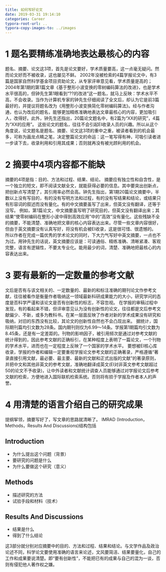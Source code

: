 ```yaml
---
title: 如何写好论文
date: 2019-03-31 19:14:10
categories: Career
typora-root-url: ..
typora-copy-images-to: ../images
---
```


# 1 题名要精练准确地表达最核心的内容 
题名、摘要、论文这3项，首先是论文要好，学术质量要高，这一点毫无疑问。然而论文好而不被收录，这也屡见不鲜。
2002年没被检索的4篇学报论文中，有3篇是国家自然科学基金项目资助论文，从专家评审意见看，学术质量是高的；2004年第1期的第1篇文章《基于整形小波变换的零树编码算法的改进》，也是学术水平很高的，但钟先生第1眼看到“??的改进”这一题名，就马上反映：学术水平不高，不会收录。当作为计算机专家的钟先生仔细阅读了全文后，却认为它是前3篇最好的，并提议将题名改为《用整形小波变换简化零树编码算法》。经与作者沟通，也认为改后的题名，能够更加精练准确地表达文章最核心的内容，更加吸引人，改得好。此外，钟先生还指出，20篇论文题名中，有2篇为“XX的研究”，4篇为“XX的应用”。
这些论文的题名，往往不会引起EI收录人员的兴趣。所以从这个角度说，论文题名是题名、摘要、论文这3项的重中之重，被读者看到的机会最多，可称为画龙点睛之笔，决定整篇论文的命运：这一笔写得有神，可吸引读者进一步读下去，收录利用和引用其成果；否则就再没有被光顾利用的机会。 

# 2 摘要中4项内容都不能缺 
摘要的4项是指：目的、方法和过程、结果、结论。
摘要应有独立性和自含性，是一个独立的短文，即不阅读文献全文，就能获得必要的信息。其中要突出创新点，把创新点写清楚了，其引用率必然会高。钟先生指出，第1期20篇论文摘要中，半数以上没有写目的，有的没有写明方法和过程，有的没有写结果和结论，或结果只有形容词的叙述而没有量化。有的中文摘要虽写了出来，但英文没有翻译，还等于没写。
例如，第1篇论文，中文摘要虽写明了研究目的，但英文没有翻译出来；其结果“使零树编码在整形小波中得到高效应用”中的“高效”没有量化。这些残缺不全的摘要，不能清楚、准确地把文章的核心内容表达出来。尽管一些文章内容很好，但由于英文摘要没有认真写好，将没有机会被EI收录，这是很可惜、很遗憾的。
所以作者在完成一篇优秀的学术论文的同时，下大力气写好中英文摘要，一点也不为过。用钟先生的话说，英文摘要应该是：可读通俗、精练准确、清晰紧凑、客观完整，语言有逻辑性，不要太专业化。能用最少的词，清楚、准确地把最核心的内容表达出来。 

# 3 要有最新的一定数量的参考文献 
文后是否有与该文相关的、一定数量的、最新的和标注准确的期刊论文作参考文献，往往被看作是衡量作者吸纳这一领域最新科研成果能力的大小，研究学问的态度是否科学严谨和该论文是否有创新性的标志，不容忽视。
在学报的审稿过程中发现，有的看起来不错，但评审意见认为没有创新性的论文，往往都是文后参考文献偏少、不新，或多为教科书。在某一层面反映了作者对新的学术成果没有研究和吸纳，对旧的东西没有比较，其论文的创新性自然也不会凸现出来。
据统计，国际期刊篇均引文数为28条。国内期刊则仅为6.99～14条。学报第1期篇均引文数为8.45条，还是有一定差距的。刊物的影响因子，被引用频次是通过对参考文献的统计得到的，因此参考文献的正确标引，在某种程度上表明了一篇论文，一个刊物的学术水平，进而也在一定程度上反映了一个国家的学术水平。
要想被EI核心库收录，学报的作者和编辑一定要重视学报论文参考文献的正确著录，严格遵循“著录直接引用文献，最必要、最主要、最新的文献和正式出版的文献”的著录原则，并把中文和其他非英文的参考文献，准确地翻译成英文(EI对非英文参考文献超过50的论文不予收录)，让中外读者和文献统计调查人员能够通过对学报论文后参考文献的检索，方便地进入国际联机检索系统。否则将有损于学报及作者本人的声誉。 

# 4 用清楚的语言介绍自己的研究成果 
提纲挈领，摘要写好了，写文章的思路就清晰了。
IMRAD (Introduction，Methods，Results And Discussions)结构包括

## Introduction
- 为什么提出这个问题（背景）
- 要研究的问题是什么
- 为什么要做这个研究（意义）
## Methods
- 描述研究的方法
- 试验手段和材料（技术）
## Results And Discussions
- 结果是什么
- 得到了什么结论

这3部分就分别对应摘要中的目的、方法和过程、结果和结论。与文学作品及政治论述不同，科学论文要使用准确的语言来论述，文风要简洁、结果要量化，自己的工作和成果要说清楚。即“要有创新性”，不能把已有的成果与自己的混为一谈，否则有侵犯他人著作权之嫌。 

